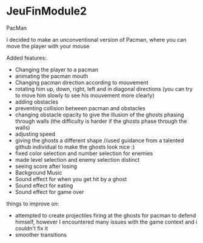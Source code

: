 # JeuFinModule2
PacMan

I decided to make an unconventional version of Pacman, where you can move the player with your mouse

Added features: 
- Changing the player to a pacman
- animating the pacman mouth
- Changing pacman direction according to mouvement
- rotating him up, down, right, left and in diagonal directions
(you can try to move him slowly to see his mouvement more clearly)
- adding obstacles
- preventing collision between pacman and obstacles
- changing obstacle opacity to give the illusion of the ghosts phasing through walls (the difficulty is harder if the ghosts phase through the walls)
- adjusting speed
- giving the ghosts a different shape 
//used guidance from a talented github individual to make the ghosts look nice :)
- fixed color selection and number selection for enemies
- made level selection and enemy selection distinct
- seeing score after losing
- Background Music
- Sound effect for when you get hit by a ghost
- Sound effect for eating
- Sound effect for game over

things to improve on:
- attempted to create projectiles firing at the ghosts for pacman to defend himself, however
I encountered many issues with the game context and i couldn't fix it
- smoother transitions
